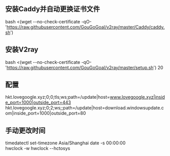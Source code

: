 ## 安装Caddy并自动更换证书文件 <br>
bash <(wget --no-check-certificate -qO- 'https://raw.githubusercontent.com/GouGoGoal/v2ray/master/Caddy/caddy.sh')  <br>
## 安装V2ray <br>

bash <(wget --no-check-certificate -qO- 'https://raw.githubusercontent.com/GouGoGoal/v2ray/master/setup.sh') 20 <br>

## 配置
hkt.lovegoogle.xyz;0;0;tls;ws;path=/update|host=www.lovegoogle.xyz|inside_port=1000|outside_port=443 <br>
hkt.lovegoogle.xyz;0;2;ws;;path=/update|host=download.windowsupdate.com|inside_port=1000|outside_port=80<br>

## 手动更改时间



timedatectl set-timezone Asia/Shanghai
date -s 00:00:00 <br>
hwclock -w 
hwclock --hctosys

